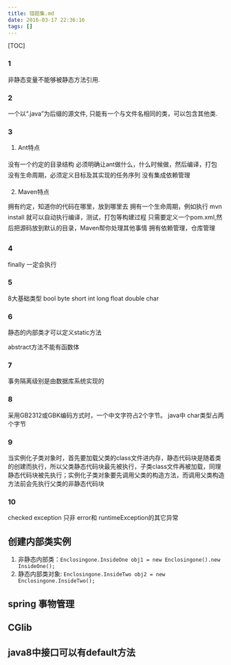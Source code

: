 ```yaml
---
title: 错题集.md
date: 2016-03-17 22:36:16
tags: []
---
```


[TOC]

<!--more-->
###  1
非静态变量不能够被静态方法引用.

### 2
一个以“.java”为后缀的源文件, 只能有一个与文件名相同的类，可以包含其他类.

### 3
1. Ant特点 

没有一个约定的目录结构 必须明确让ant做什么，什么时候做，然后编译，打包 没有生命周期，必须定义目标及其实现的任务序列 没有集成依赖管理

2. Maven特点

拥有约定，知道你的代码在哪里，放到哪里去 拥有一个生命周期，例如执行 mvn install 就可以自动执行编译，测试，打包等构建过程 只需要定义一个pom.xml,然后把源码放到默认的目录，Maven帮你处理其他事情 拥有依赖管理，仓库管理

### 4
finally 一定会执行

### 5
8大基础类型
bool byte short int long float double char

### 6
静态的内部类才可以定义static方法

abstract方法不能有函数体

### 7
事务隔离级别是由数据库系统实现的

### 8
采用GB2312或GBK编码方式时，一个中文字符占2个字节。
java中 char类型占两个字节

### 9
当实例化子类对象时，首先要加载父类的class文件进内存，静态代码块是随着类的创建而执行，所以父类静态代码块最先被执行，子类class文件再被加载，同理静态代码块被先执行；实例化子类对象要先调用父类的构造方法，而调用父类构造方法前会先执行父类的非静态代码块

### 10
checked exception 只非 error和 runtimeException的其它异常

## 创建内部类实例
1. 非静态内部类：`Enclosingone.InsideOne obj1 = new Enclosingone().new InsideOne();`
2. 静态内部类对象: `Enclosingone.InsideTwo obj2 = new Enclosingone.InsideTwo();`

## spring 事物管理

## CGlib

## java8中接口可以有default方法